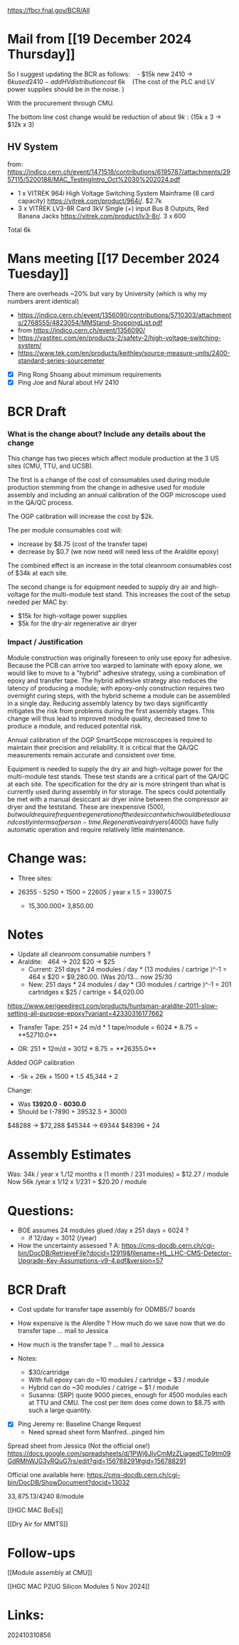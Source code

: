 https://fbcr.fnal.gov/BCR/All


# Mail from [[19 December 2024 Thursday]]
So I suggest updating the BCR as follows:
   - $15k new 2410 ->  $6k used 2410 
   - add HV distribution cost ~$6k 
  (The cost of the PLC and LV power supplies should be in the noise. )

With the procurement through CMU. 

  The bottom line cost change would be reduction of about $9k :  ($15k x 3 -> $12k x 3)

## HV System
from: https://indico.cern.ch/event/1471518/contributions/6195787/attachments/2957115/5200188/MAC_TestingIntro_Oct%2030%202024.pdf
- 1 x VITREK 964i High Voltage Switching System Mainframe (8 card capacity)
 https://vitrek.com/product/964i/.  $2.7k
- 3 x VITREK LV3-8R Card 3kV Single (+) input Bus 8 Outputs, Red Banana Jacks
https://vitrek.com/product/lv3-8r/.   3 x 600 

Total 6k
# Mans meeting [[17 December 2024 Tuesday]]
 There are overheads ~20% but vary by University (which is why my numbers arent identical)
- https://indico.cern.ch/event/1356090/contributions/5710303/attachments/2768555/4823054/MMStand-ShoppingList.pdf
- from https://indico.cern.ch/event/1356090/
- https://vastitec.com/en/products-2/safety-2/high-voltage-switching-system/
- https://www.tek.com/en/products/keithley/source-measure-units/2400-standard-series-sourcemeter
- [x] Ping Rong Shoang about mimimum requirements
- [x] Ping Joe and Nural about HV 2410

# BCR Draft

### What is the change about? Include any details about the change

This change has two pieces which affect module production at the 3 US sites (CMU, TTU, and UCSB). 

The first is a change of the cost of consumables used during module production stemming from the change in adhesive used for module assembly and including an annual calibration of the OGP microscope used in the QA/QC process.

The OGP calibration will increase the cost by $2k.

The per module consumables cost will:
- increase by $8.75 (cost of the transfer tape) 
- decrease by $0.7 (we now need will need less of the Araldite epoxy)

The combined effect is an increase in the total cleanroom consumables cost of $34k at each site.  

The second change is for equipment needed to supply dry air and high-voltage for the multi-module test stand. This increases the cost of the setup needed per MAC by:
- $15k for high-voltage power supplies
- $5k for the dry-air regenerative air dryer





### Impact / Justification

Module construction was originally foreseen to only use epoxy for adhesive. Because the PCB can arrive too warped to laminate with epoxy alone, we would like to move to a "hybrid" adhesive strategy, using a combination of epoxy and transfer tape.  The hybrid adhesive strategy also reduces the latency of producing a module; with epoxy-only construction requires two overnight curing steps, with the hybrid scheme a module can be assembled in a single day. Reducing assembly latency by two days significantly mitigates the risk from problems during the first assembly stages. This change will thus lead to improved module quality, decreased time to produce a module, and reduced potential risk. 


Annual calibration of the OGP SmartScope microscopes is required to maintain their precision and reliability. It is critical that the QA/QC measurements remain accurate and consistent over time.

Equipment is needed to supply the dry air  and high-voltage power for the multi-module test stands.  These test stands are a critical part of the QA/QC at each site. The specification for the dry air is more stringent than what is currently used during assembly in for storage. The specs could potentially be met with a manual desiccant air dryer inline between the compressor air dryer and the teststand. These are inexpensive ($500), but would require frequent regeneration of the desiccant which would be tedious and costly in terms of person-time.  Regenerative air dryers ($4000) have fully automatic operation and require relatively little maintenance.


# Change was:
- Three sites:
-  26355 - 5250 + 1500 = 22605 / year x 1.5 = 33907.5

	- 15,300.000+ 3,850.00

# Notes


- Update all cleanroom consumable numbers ?
- Araldite:   464 -> 202  $20 -> $25
	- Current: 251 days * 24 modules / day * (13 modules / cartrige )^-1 = 464 x $20 = $9,280.00. (Was 20/13... now 25/30
	- New: 251 days * 24 modules / day * (30 modules / cartrige )^-1 = 201 cartridges x  $25 / cartrige = $4,020.00

https://www.perigeedirect.com/products/huntsman-araldite-2011-slow-setting-all-purpose-epoxy?variant=42330316177662

* Transfer Tape: 251 * 24 m/d * 1 tape/module = 6024 * $8.75 = **$52710.0**
- OR: 251 * 12m/d = 3012 * $8.75 = **$26355.0**


Added OGP calibration

- -5k  + 26k + 1500 * 1.5 
45,344 + 2

Change:
- Was **13920.0** - **6030.0** 
- Should be (-7890 + 39532.5 + 3000)

$48288 -> $72,288 
$45344 -> 69344
$48396 + 24


# Assembly Estimates
Was: 34k / year  x 1./12 months x (1 month / 231 modules) = $12.27 / module
Now  56k /year  x  1/12 x 1/231 = $20.20 / module

# Questions:
- BOE assumes 24 modules glued /day x 251 days = 6024 ?
	- if 12/day = 3012 (/year) 
- How the uncertainty assessed ?
A: https://cms-docdb.cern.ch/cgi-bin/DocDB/RetrieveFile?docid=12919&filename=HL_LHC-CMS-Detector-Upgrade-Key-Assumptions-v9-4.pdf&version=57

# BCR Draft 
- Cost update for transfer tape assembly  for ODMB5/7 boards



- How expensive is the Alerdite ? How much do we save now that we do transfer tape  ... mail to Jessica
- How much is the transfer tape ?  ... mail to Jessica
- Notes: 
	- $30/cartridge 
	- With full epoxy can do ~10 modules / cartridge  ~ $3 / module
    - Hybrid can do ~30 modules / catrige ~ $1 / module
    - Susanna:  (SRP) quote 9000 pieces, enough for 4500 modules each at TTU and CMU. The cost per item does come down to $8.75 with such a large quantity.
- [x] Ping Jeremy re: Baseline Change Request
	- Need spread sheet form Manfred...pinged him


Spread sheet from Jessica (Not the official one!)
https://docs.google.com/spreadsheets/d/1PWj6JIvCmMzZLiagedCTp9tm09GdRMhWJG3yRQuG7rs/edit?gid=156788291#gid=156788291

Official one available here:
https://cms-docdb.cern.ch/cgi-bin/DocDB/ShowDocument?docid=13032

$33,875.13 / 4240 ~$8/module 

[[HGC MAC BoEs]]

[[Dry Air for MMTS]]

# Follow-ups
[[Module assembly at CMU]]

[[HGC MAC P2UG Silicon Modules 5 Nov 2024]]
# Links: 



202410310856
